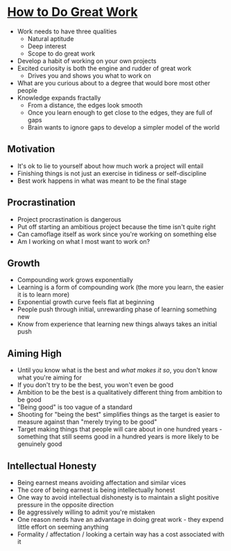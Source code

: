 # [How to Do Great Work](http://paulgraham.com/greatwork.html)

* Work needs to have three qualities
  * Natural aptitude
  * Deep interest
  * Scope to do great work
* Develop a habit of working on your own projects
* Excited curiosity is both the engine and rudder of great work
  * Drives you and shows you what to work on
* What are you curious about to a degree that would bore most other people
* Knowledge expands fractally
  * From a distance, the edges look smooth
  * Once you learn enough to get close to the edges, they are full of gaps
  * Brain wants to ignore gaps to develop a simpler model of the world

## Motivation
* It's ok to lie to yourself about how much work a project will entail
* Finishing things is not just an exercise in tidiness or self-discipline
 * Best work happens in what was meant to be the final stage

## Procrastination

* Project procrastination is dangerous
* Put off starting an ambitious project because the time isn't quite right
* Can camoflage itself as work since you're working on something else
* Am I working on what I most want to work on?

## Growth

* Compounding work grows exponentially
* Learning is a form of compounding work (the more you learn, the easier it is to learn more)
* Exponential growth curve feels flat at beginning
* People push through initial, unrewarding phase of learning something new
 * Know from experience that learning new things always takes an initial push

## Aiming High

* Until you know what is the best and _what makes it so_, you don't know what you're aiming for
* If you don't try to be the best, you won't even be good
 * Ambition to be the best is a qualitatively different thing from ambition to be good
 * "Being good" is too vague of a standard
* Shooting for "being the best" simplifies things as the target is easier to measure against than "merely trying to be good"
* Target making things that people will care about in one hundred years - something that still seems good in a hundred years is more likely to be genuinely good

## Intellectual Honesty

* Being earnest means avoiding affectation and similar vices
* The core of being earnest is being intellectually honest
* One way to avoid intellectual dishonesty is to maintain a slight positive pressure in the opposite direction
* Be aggressively willing to admit you're mistaken
* One reason nerds have an advantage in doing great work - they expend little effort on seeming anything
 * Formality / affectation / looking a certain way has a cost associated with it
